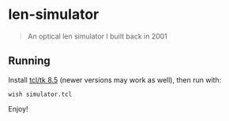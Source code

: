 # len-simulator
> An optical len simulator I built back in 2001

## Running

Install [tcl/tk 8.5](https://www.tcl.tk/software/tcltk/8.5.html) (newer versions may work as well), then run with:

    wish simulator.tcl
    
Enjoy!

